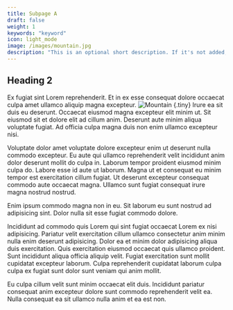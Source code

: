 ```yaml
---
title: Subpage A
draft: false
weight: 1
keywords: "keyword"
icon: light_mode
image: /images/mountain.jpg
description: "This is an optional short description. If it's not added, the first paragraph gets truncated."
---
```


## Heading 2

Ex fugiat sint Lorem reprehenderit. Et in ex esse consequat dolore occaecat culpa amet ullamco aliquip magna excepteur.
![Mountain](images/mountain.jpg)
{.tiny}
Irure ea sit duis eu deserunt. Occaecat eiusmod magna excepteur elit minim ut. Sit eiusmod sit et dolore elit ad cillum anim. Deserunt aute minim aliqua voluptate fugiat. Ad officia culpa magna duis non enim ullamco excepteur nisi.

Voluptate dolor amet voluptate dolore excepteur enim ut deserunt nulla commodo excepteur. Eu aute qui ullamco reprehenderit velit incididunt anim dolor deserunt mollit do culpa in. Laborum tempor proident eiusmod minim culpa do. Labore esse id aute ut laborum. Magna ut et consequat eu minim tempor est exercitation cillum fugiat. Ut deserunt excepteur consequat commodo aute occaecat magna. Ullamco sunt fugiat consequat irure magna nostrud nostrud.

Enim ipsum commodo magna non in eu. Sit laborum eu sunt nostrud ad adipisicing sint. Dolor nulla sit esse fugiat commodo dolore.

Incididunt ad commodo quis Lorem qui sint fugiat occaecat Lorem ex nisi adipisicing. Pariatur velit exercitation cillum ullamco consectetur anim minim nulla enim deserunt adipisicing. Dolor ea et minim dolor adipisicing aliqua duis exercitation. Quis exercitation eiusmod occaecat quis ullamco proident. Sunt incididunt aliqua officia aliquip velit. Fugiat exercitation sunt mollit cupidatat excepteur laborum. Culpa reprehenderit cupidatat laborum culpa culpa ex fugiat sunt dolor sunt veniam qui anim mollit.

Eu culpa cillum velit sunt minim occaecat elit duis. Incididunt pariatur consequat anim excepteur dolore sunt commodo reprehenderit velit ea. Nulla consequat ea sit ullamco nulla anim et ea est non.
